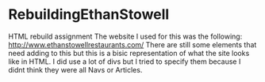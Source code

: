 # RebuildingEthanStowell
HTML rebuild assignment
The website I used for this was the following:
http://www.ethanstowellrestaurants.com/
There are still some elements that need adding to this but this is a bisic representation of what the site looks like in HTML. I did use a lot of divs but I tried to specify them because I didnt think they were all Navs or Articles. 
